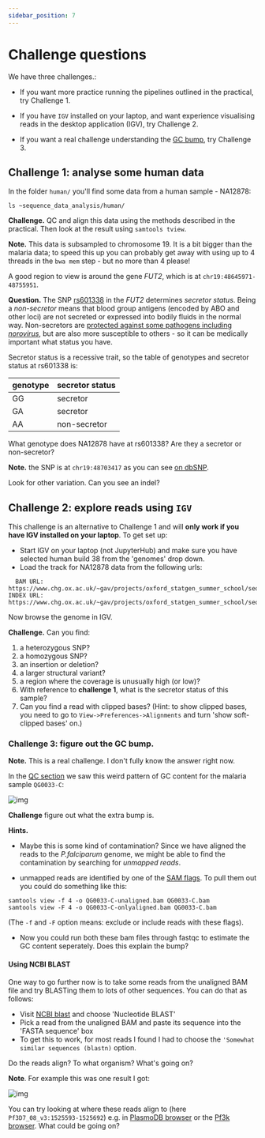 ```yaml
---
sidebar_position: 7
---
```


# Challenge questions

We have three challenges.:

* If you want more practice running the pipelines outlined in the practical, try Challenge 1.

* If you have `IGV` installed on your laptop, and want experience visualising reads in the desktop application (IGV),
  try Challenge 2.

* If you want a real challenge understanding the [GC bump](Quality_control.md#per-sequence-gc-content), try Challenge 3.

## Challenge 1: analyse some human data

In the folder `human/` you'll find some data from a human sample - NA12878:

```
ls ~sequence_data_analysis/human/
```

**Challenge.** QC and align this data using the methods described in the practical. Then look at the result 
using `samtools tview`.

**Note.** This data is subsampled to chromosome 19. It is a bit bigger than the malaria data; to
speed this up you can probably get away with using up to 4 threads in the `bwa mem` step - but no
more than 4 please!

A good region to view is around the gene *FUT2*, which is at `chr19:48645971-48755951`.

**Question.** The SNP [rs601338](https://www.ncbi.nlm.nih.gov/snp/rs601338) in the *FUT2*
determines *secretor status*. Being a *non-secretor* means that blood group antigens (encoded by
ABO and other loci) are not secreted or expressed into bodily fluids in the normal way.
Non-secretors are [protected against some pathogens including
*norovirus*](https://www.ncbi.nlm.nih.gov/pmc/articles/PMC6171556/), but are also more susceptible
to others - so it can be medically important what status you have.

Secretor status is a recessive trait, so the table of genotypes and secretor status at rs601338 is:

| genotype | secretor status |
| -------- | --------------- |
| GG       | secretor        |
| GA       | secretor        |
| AA       | non-secretor    |

What genotype does NA12878 have at rs601338?  Are they a secretor or non-secretor?

**Note.** the SNP is at `chr19:48703417` as you can see [on dbSNP](https://www.ncbi.nlm.nih.gov/snp/rs601338).

Look for other variation.  Can you see an indel?

## Challenge 2: explore reads using `IGV`

This challenge is an alternative to Challenge 1 and will **only work if you have IGV installed on your laptop**.
To get set up:

* Start IGV on your laptop (not JupyterHub) and make sure you have selected human build 38 from the 'genomes' drop down.
* Load the track for NA12878 data from the following urls:
```
  BAM URL: https://www.chg.ox.ac.uk/~gav/projects/oxford_statgen_summer_school/sequence_data_analysis/solutions/human/
INDEX URL: https://www.chg.ox.ac.uk/~gav/projects/oxford_statgen_summer_school/sequence_data_analysis/solutions/human/
```

Now browse the genome in IGV.

**Challenge.** Can you find:

1. a heterozygous SNP?
2. a homozygous SNP?
3. an insertion or deletion?
4. a larger structural variant?
5. a region where the coverage is unusually high (or low)?
6. With reference to **challenge 1**, what is the secretor status of this sample?
7. Can you find a read with clipped bases?  (Hint: to show clipped bases, you need to go to `View->Preferences->Alignments` and turn 'show soft-clipped bases' on.)


### Challenge 3: figure out the GC bump.


**Note.** This is a real challenge.  I don't fully know the answer right now.

In the [QC section](Quality_control.md) we saw this weird pattern of GC content for the malaria sample `QG0033-C`:

![img](images/fastqc_gc_content.png)

**Challenge** figure out what the extra bump is.

**Hints.** 

* Maybe this is some kind of contamination? Since we have aligned the reads to the *P.falciparum*
  genome, we might be able to find the contamination by searching for *unmapped reads*.

* unmapped reads are identified by one of the [SAM
  flags](https://broadinstitute.github.io/picard/explain-flags.html).  To pull them out you could do something like this:
  
```
samtools view -f 4 -o QG0033-C-unaligned.bam QG0033-C.bam
samtools view -F 4 -o QG0033-C-onlyaligned.bam QG0033-C.bam
```

(The `-f` and `-F` option means: exclude or include reads with these flags).

* Now you could run both these bam files through fastqc to estimate the GC content seperately.  Does this explain the bump?

#### Using NCBI BLAST

One way to go further now is to take some reads from the unaligned BAM file and try BLASTing them
to lots of other sequences. You can do that as follows:

* Visit [NCBI blast](https://blast.ncbi.nlm.nih.gov/Blast.cgi) and choose 'Nucleotide BLAST'
* Pick a read from the unaligned BAM and paste its sequence into the 'FASTA sequence' box
* To get this to work, for most reads I found I had to choose the `'Somewhat similar sequences (blastn)` option.

Do the reads align?  To what organism?  What's going on?

**Note**. For example this was one result I got:

![img](images/BLAST_result.png)

You can try looking at where these reads align to (here `Pf3D7_08_v3:1525593-1525692`) e.g. in [PlasmoDB
browser](https://plasmodb.org/plasmo/app/jbrowse?data=/a/service/jbrowse/tracks/default&tracks=gene) or the [Pf3k
browser](https://www.malariagen.net/apps/pf3k/release_3/index.html#genomebrowser). What could be going on?


